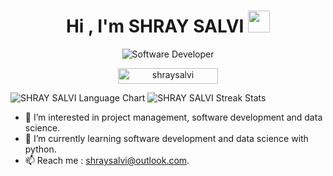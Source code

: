 <h1 align="center"><b>Hi , I'm SHRAY SALVI </b><img src="https://media.giphy.com/media/hvRJCLFzcasrR4ia7z/giphy.gif"
    width="35"></h1>
<p align="center">
  <img
    src="https://readme-typing-svg.demolab.com?font=Reem+Kufi&weight=500&size=32&duration=6000&pause=1500&color=FF147A&center=true&vCenter=true&width=435&lines=Software+Developer;Full-Stack+Developer;Product+Engineer"
    alt="Software Developer" />
</p>
<p align="center">
	<img src="https://komarev.com/ghpvc/?username=shraysalvi&label=Profile%20views&color=FF147A&style=for-the-badge&?" alt="shraysalvi" height=25px, width=160px/>
</p>
<p style="">
  <img src="https://github-readme-stats.vercel.app/api/top-langs/?username=shraysalvi&layout=donut&theme=radical" alt="SHRAY SALVI Language Chart">
  <img src="https://github-readme-streak-stats.herokuapp.com/?user=shraysalvi&theme=radical" alt="SHRAY SALVI Streak Stats">
</p>

- 👀 I’m interested in project management, software development and data science.
- 🌱 I’m currently learning software development and data science with python. 
- 📫 Reach me : shraysalvi@outlook.com.

